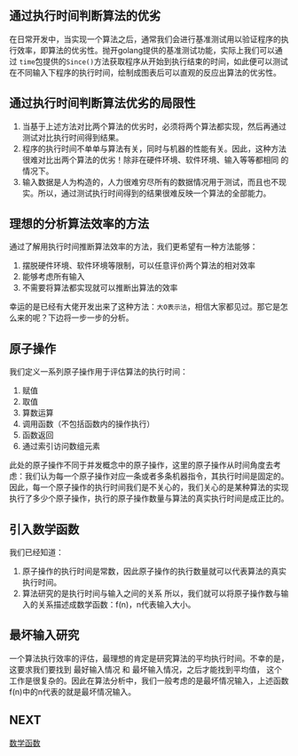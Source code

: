 ## 通过执行时间判断算法的优劣
在日常开发中，当实现一个算法之后，通常我们会进行基准测试用以验证程序的执行效率，即算法的优劣性。抛开golang提供的基准测试功能，实际上我们可以通过
`time`包提供的`Since()`方法获取程序从开始到执行结束的时间，如此便可以测试在不同输入下程序的执行时间，绘制成图表后可以直观的反应出算法的优劣性。

## 通过执行时间判断算法优劣的局限性
1. 当基于上述方法对比两个算法的优劣时，必须将两个算法都实现，然后再通过测试对比执行时间得到结果。  
2. 程序的执行时间不单单与算法有关，同时与机器的性能有关。因此，这种方法很难对比出两个算法的优劣！除非在硬件环境、软件环境、输入等等都相同
的情况下。  
3. 输入数据是人为构造的，人力很难穷尽所有的数据情况用于测试，而且也不现实。所以，通过测试执行时间得到的结果很难反映一个算法的全部能力。  

## 理想的分析算法效率的方法
通过了解用执行时间推断算法效率的方法，我们更希望有一种方法能够：  
1. 摆脱硬件环境、软件环境等限制，可以任意评价两个算法的相对效率  
2. 能够考虑所有输入  
3. 不需要将算法都实现就可以推断出算法的效率  

幸运的是已经有大佬开发出来了这种方法：`大O表示法`，相信大家都见过。那它是怎么来的呢？下边将一步一步的分析。

## 原子操作
我们定义一系列原子操作用于评估算法的执行时间：  
1. 赋值
2. 取值
3. 算数运算
4. 调用函数（不包括函数内的操作执行）
5. 函数返回
6. 通过索引访问数组元素

此处的原子操作不同于并发概念中的原子操作，这里的原子操作从时间角度去考虑：我们认为每一个原子操作对应一条或者多条机器指令，其执行时间是固定的。
因此，每一个原子操作的执行时间我们是不关心的，我们关心的是某种算法的实现执行了多少个原子操作，执行的原子操作数量与算法的真实执行时间是成正比的。

## 引入数学函数
我们已经知道：
1. 原子操作的执行时间是常数，因此原子操作的执行数量就可以代表算法的真实执行时间。
2. 算法研究的是执行时间与输入之间的关系
所以，我们就可以将原子操作数与输入的关系描述成数学函数：f(n)，n代表输入大小。

## 最坏输入研究
一个算法执行效率的评估，最理想的肯定是研究算法的平均执行时间。不幸的是，这要求我们要找到 最好输入情况 和 最坏输入情况，之后才能找到平均值，
这个工作是很复杂的。因此在算法分析中，我们一般考虑的是最坏情况输入，上述函数f(n)中的n代表的就是最坏情况输入。

## NEXT
[数学函数](../b_数学函数)
